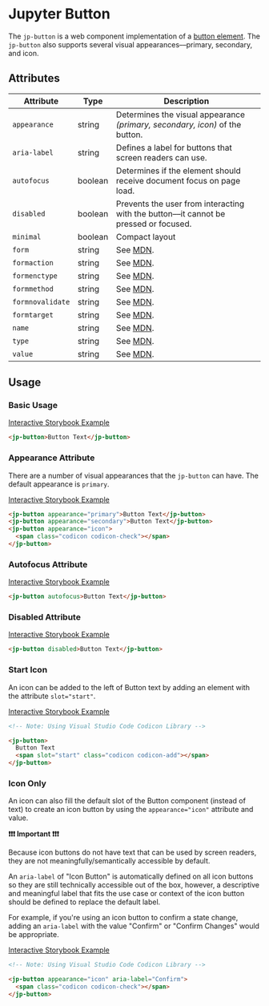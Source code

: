 # Jupyter Button

The `jp-button` is a web component implementation of a [button element](https://developer.mozilla.org/en-US/docs/Web/HTML/Element/button). The `jp-button` also supports several visual appearances––primary, secondary, and icon.

## Attributes

| Attribute        | Type    | Description                                                                             |
| ---------------- | ------- | --------------------------------------------------------------------------------------- |
| `appearance`     | string  | Determines the visual appearance _(primary, secondary, icon)_ of the button.            |
| `aria-label`     | string  | Defines a label for buttons that screen readers can use.                                |
| `autofocus`      | boolean | Determines if the element should receive document focus on page load.                   |
| `disabled`       | boolean | Prevents the user from interacting with the button––it cannot be pressed or focused.    |
| `minimal`        | boolean | Compact layout                                                                          |
| `form`           | string  | See [MDN](https://developer.mozilla.org/en-US/docs/Web/HTML/Element/button#attributes). |
| `formaction`     | string  | See [MDN](https://developer.mozilla.org/en-US/docs/Web/HTML/Element/button#attributes). |
| `formenctype`    | string  | See [MDN](https://developer.mozilla.org/en-US/docs/Web/HTML/Element/button#attributes). |
| `formmethod`     | string  | See [MDN](https://developer.mozilla.org/en-US/docs/Web/HTML/Element/button#attributes). |
| `formnovalidate` | string  | See [MDN](https://developer.mozilla.org/en-US/docs/Web/HTML/Element/button#attributes). |
| `formtarget`     | string  | See [MDN](https://developer.mozilla.org/en-US/docs/Web/HTML/Element/button#attributes). |
| `name`           | string  | See [MDN](https://developer.mozilla.org/en-US/docs/Web/HTML/Element/button#attributes). |
| `type`           | string  | See [MDN](https://developer.mozilla.org/en-US/docs/Web/HTML/Element/button#attributes). |
| `value`          | string  | See [MDN](https://developer.mozilla.org/en-US/docs/Web/HTML/Element/button#attributes). |

## Usage

### Basic Usage

[Interactive Storybook Example](https://jupyterlab-contrib.github.io/jupyter-ui-toolkit/?path=/story/library-button--default)

```html
<jp-button>Button Text</jp-button>
```

### Appearance Attribute

There are a number of visual appearances that the `jp-button` can have. The default appearance is `primary`.

[Interactive Storybook Example](https://jupyterlab-contrib.github.io/jupyter-ui-toolkit/?path=/story/library-button--default)

```html
<jp-button appearance="primary">Button Text</jp-button>
<jp-button appearance="secondary">Button Text</jp-button>
<jp-button appearance="icon">
  <span class="codicon codicon-check"></span>
</jp-button>
```

### Autofocus Attribute

[Interactive Storybook Example](https://jupyterlab-contrib.github.io/jupyter-ui-toolkit/?path=/story/library-button--with-autofocus)

```html
<jp-button autofocus>Button Text</jp-button>
```

### Disabled Attribute

[Interactive Storybook Example](https://jupyterlab-contrib.github.io/jupyter-ui-toolkit/?path=/story/library-button--with-disabled)

```html
<jp-button disabled>Button Text</jp-button>
```

### Start Icon

An icon can be added to the left of Button text by adding an element with the attribute `slot="start"`.

[Interactive Storybook Example](https://jupyterlab-contrib.github.io/jupyter-ui-toolkit/?path=/story/library-button--with-start-icon)

```html
<!-- Note: Using Visual Studio Code Codicon Library -->

<jp-button>
  Button Text
  <span slot="start" class="codicon codicon-add"></span>
</jp-button>
```

### Icon Only

An icon can also fill the default slot of the Button component (instead of text) to create an icon button by using the `appearance="icon"` attribute and value.

**❗️❗️❗️ Important ❗️❗️❗️**

Because icon buttons do not have text that can be used by screen readers, they are not meaningfully/semantically accessible by default.

An `aria-label` of "Icon Button" is automatically defined on all icon buttons so they are still technically accessible out of the box, however, a descriptive and meaningful label that fits the use case or context of the icon button should be defined to replace the default label.

For example, if you're using an icon button to confirm a state change, adding an `aria-label` with the value "Confirm" or "Confirm Changes" would be appropriate.

[Interactive Storybook Example](https://jupyterlab-contrib.github.io/jupyter-ui-toolkit/?path=/story/library-button--with-icon-only)

```html
<!-- Note: Using Visual Studio Code Codicon Library -->

<jp-button appearance="icon" aria-label="Confirm">
  <span class="codicon codicon-check"></span>
</jp-button>
```

